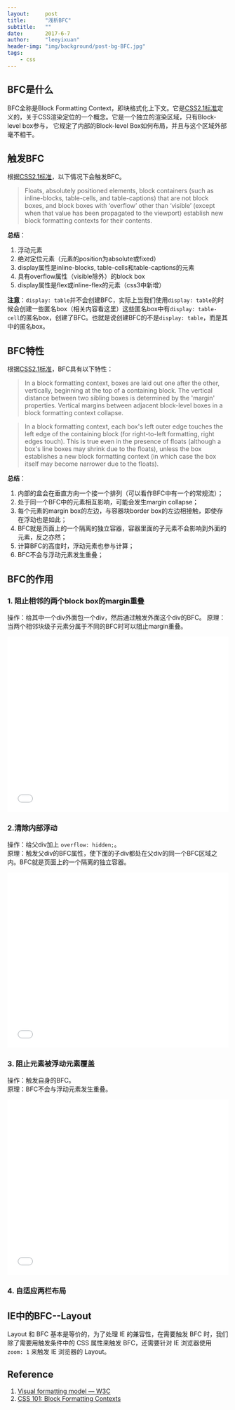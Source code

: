```yaml
---
layout:     post
title:      "浅析BFC"
subtitle:   ""
date:       2017-6-7
author:     "leeyixuan"
header-img: "img/background/post-bg-BFC.jpg"
tags:
    - css
---
```


## BFC是什么
BFC全称是Block Formatting Context，即块格式化上下文。它是[CSS2.1标准](https://www.w3.org/TR/CSS21/visuren.html#block-formatting)定义的，关于CSS渲染定位的一个概念。它是一个独立的渲染区域，只有Block-level box参与， 它规定了内部的Block-level Box如何布局，并且与这个区域外部毫不相干。


## 触发BFC

 根据[CSS2.1标准](https://www.w3.org/TR/CSS21/visuren.html#block-formatting)，以下情况下会触发BFC。
>Floats, absolutely positioned elements, block containers (such as inline-blocks, table-cells, and table-captions) that are not block boxes, and block boxes with ‘overflow’ other than ‘visible’ (except when that value has been propagated to the viewport) establish new block formatting contexts for their contents.


**总结**：
1.  浮动元素
2. 绝对定位元素（元素的position为absolute或fixed）
3.  display属性是inline-blocks, table-cells和table-captions的元素
4.  具有overflow属性（visible除外）的block box
5. display属性是flex或inline-flex的元素（css3中新增）

**注意**：`display: table`并不会创建BFC，实际上当我们使用`display: table`的时候会创建一些匿名box（相关内容看这里）这些匿名box中有`display: table-cell`的匿名box，创建了BFC。也就是说创建BFC的不是`display: table`，而是其中的匿名box。
## BFC特性

根据[CSS2.1标准](https://www.w3.org/TR/CSS21/visuren.html#block-formatting)，BFC具有以下特性：
>In a block formatting context, boxes are laid out one after the other, vertically, beginning at the top of a containing block. The vertical distance between two sibling boxes is determined by the 'margin' properties. Vertical margins between adjacent block-level boxes in a block formatting context collapse.

>In a block formatting context, each box's left outer edge touches the left edge of the containing block (for right-to-left formatting, right edges touch). This is true even in the presence of floats (although a box's line boxes may shrink due to the floats), unless the box establishes a new block formatting context (in which case the box itself may become narrower due to the floats).

**总结**：
1. 内部的盒会在垂直方向一个接一个排列（可以看作BFC中有一个的常规流）；
2. 处于同一个BFC中的元素相互影响，可能会发生margin collapse；
3. 每个元素的margin box的左边，与容器块border box的左边相接触，即使存在浮动也是如此；
4. BFC就是页面上的一个隔离的独立容器，容器里面的子元素不会影响到外面的元素，反之亦然；
5. 计算BFC的高度时，浮动元素也参与计算；
6. BFC不会与浮动元素发生重叠；


## BFC的作用
###  1. 阻止相邻的两个block box的margin重叠
操作：给其中一个div外面包一个div，然后通过触发外面这个div的BFC。
原理：当两个相邻块级子元素分属于不同的BFC时可以阻止margin重叠。

<iframe height='400' scrolling='no' title='BFC1' src='//codepen.io/Imomo/embed/QBwKMQ/?height=174&theme-id=33983&default-tab=css,result&embed-version=2' frameborder='no' allowtransparency='true' allowfullscreen='true' style='width: 100%;'>See the Pen <a href='https://codepen.io/Imomo/pen/QBwKMQ/'>BFC1</a> by Imomo (<a href='https://codepen.io/Imomo'>@Imomo</a>) on <a href='https://codepen.io'>CodePen</a>.
</iframe>


### 2.清除内部浮动
操作：给父div加上 `overflow: hidden;`。   
原理：触发父div的BFC属性，使下面的子div都处在父div的同一个BFC区域之内。BFC就是页面上的一个隔离的独立容器。
<iframe height='400' scrolling='no' title='ajzBaJ' src='//codepen.io/Imomo/embed/ajzBaJ/?height=82&theme-id=33983&default-tab=css,result&embed-version=2' frameborder='no' allowtransparency='true' allowfullscreen='true' style='width: 100%;'>See the Pen <a href='https://codepen.io/Imomo/pen/ajzBaJ/'>ajzBaJ</a> by Imomo (<a href='https://codepen.io/Imomo'>@Imomo</a>) on <a href='https://codepen.io'>CodePen</a>.
</iframe>

###  3. 阻止元素被浮动元素覆盖
操作：触发自身的BFC。   
原理：BFC不会与浮动元素发生重叠。
<iframe height='400' scrolling='no' title='BFC3' src='//codepen.io/Imomo/embed/ZjYBbg/?height=104&theme-id=33983&default-tab=css,result&embed-version=2' frameborder='no' allowtransparency='true' allowfullscreen='true' style='width: 100%;'>See the Pen <a href='https://codepen.io/Imomo/pen/ZjYBbg/'>BFC3</a> by Imomo (<a href='https://codepen.io/Imomo'>@Imomo</a>) on <a href='https://codepen.io'>CodePen</a>.
</iframe>

### 4. 自适应两栏布局

## IE中的BFC--Layout
Layout 和 BFC 基本是等价的，为了处理 IE 的兼容性，在需要触发 BFC 时，我们除了需要用触发条件中的 CSS 属性来触发 BFC，还需要针对 IE 浏览器使用 `zoom: 1` 来触发 IE 浏览器的 Layout。
## Reference

1. [Visual formatting model — W3C](https://www.w3.org/TR/CSS21/visuren.html#block-formatting)
2. [CSS 101: Block Formatting Contexts](https://yuiblog.com/blog/2010/05/19/css-101-block-formatting-contexts/)